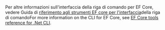 <span data-ttu-id="9b419-101">Per altre informazioni sull'interfaccia della riga di comando per EF Core, vedere Guida di [riferimento agli strumenti EF core per l'interfaccia](/ef/core/miscellaneous/cli/dotnet)della riga di comando</span><span class="sxs-lookup"><span data-stu-id="9b419-101">For more information on the CLI for EF Core, see [EF Core tools reference for .Net CLI](/ef/core/miscellaneous/cli/dotnet).</span></span>